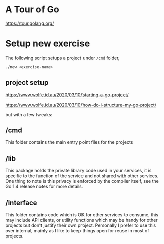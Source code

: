 # A Tour of Go
https://tour.golang.org/

# Setup new exercise
The following script setups a project under `/cmd` folder, 
```bash
./new <exercise-name>
```

## project setup
https://www.wolfe.id.au/2020/03/10/starting-a-go-project/

https://www.wolfe.id.au/2020/03/10/how-do-i-structure-my-go-project/

but with a few tweaks:

## /cmd

This folder contains the main entry point files for the projects

## /lib
This package holds the private library code used in your services, it is specific to the function of the service and not shared with other services. 
One thing to note is this privacy is enforced by the compiler itself, see the Go 1.4 release notes for more details.

## /interface
This folder contains code which is OK for other services to consume, this may include API clients, or utility functions which may be handy for other projects but don’t justify their own project.
Personally I prefer to use this over internal, mainly as I like to keep things open for reuse in most of projects.

